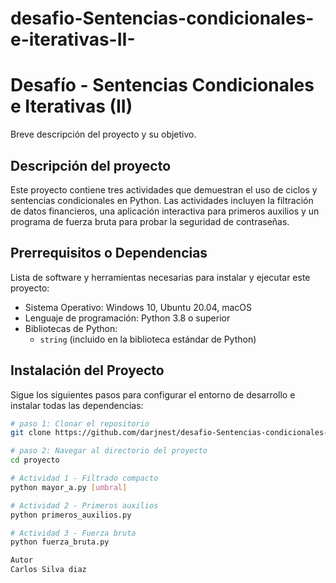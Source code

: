 # desafio-Sentencias-condicionales-e-iterativas-II-

# Desafío - Sentencias Condicionales e Iterativas (II)

Breve descripción del proyecto y su objetivo.

## Descripción del proyecto

Este proyecto contiene tres actividades que demuestran el uso de ciclos y sentencias condicionales en Python. Las actividades incluyen la filtración de datos financieros, una aplicación interactiva para primeros auxilios y un programa de fuerza bruta para probar la seguridad de contraseñas.


## Prerrequisitos o Dependencias

Lista de software y herramientas necesarias para instalar y ejecutar este proyecto:

- Sistema Operativo: Windows 10, Ubuntu 20.04, macOS
- Lenguaje de programación: Python 3.8 o superior
- Bibliotecas de Python:
  - `string` (incluido en la biblioteca estándar de Python)

## Instalación del Proyecto

Sigue los siguientes pasos para configurar el entorno de desarrollo e instalar todas las dependencias:

```bash
# paso 1: Clonar el repositorio
git clone https://github.com/darjnest/desafio-Sentencias-condicionales-e-iterativas-II-/edit/main/README.md

# paso 2: Navegar al directorio del proyecto
cd proyecto

# Actividad 1 - Filtrado compacto
python mayor_a.py [umbral]

# Actividad 2 - Primeros auxilios
python primeros_auxilios.py

# Actividad 3 - Fuerza bruta
python fuerza_bruta.py

Autor 
Carlos Silva diaz 
